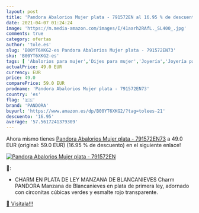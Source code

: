 ```yaml
---
layout: post
title: 'Pandora Abalorios Mujer plata - 791572EN al 16.95 % de descuento'
date: 2021-04-07 01:24:24
image: 'https://m.media-amazon.com/images/I/41aarh2RAfL._SL400_.jpg'
comments: true
category: ofertas
author: 'tole.es'
slug: 'B00YT6XKG2-es Pandora Abalorios Mujer plata - 791572EN73'
sku: 'B00YT6XKG2-es'
tags: [ 'Abalorios para mujer','Dijes para mujer','Joyería','Joyería para mujer','pandora', ]
actualPrice: 49.0 EUR
currency: EUR
price: 49.0
comparePrice: 59.0 EUR
prodname: 'Pandora Abalorios Mujer plata - 791572EN73'
country: 'es'
flag: '🇪🇸'
brand: 'PANDORA'
buyurl: 'https://www.amazon.es/dp/B00YT6XKG2/?tag=tolees-21'
descuento: '16.95'
average: '57.5617241379309'
---
```


Ahora mismo tienes [Pandora Abalorios Mujer plata - 791572EN73](https://www.amazon.es/dp/B00YT6XKG2/?tag=tolees-21) a 49.0 EUR (original: 59.0 EUR) (16.95 %  de descuento) en el siguiente enlace!

[![Pandora Abalorios Mujer plata - 791572EN](https://m.media-amazon.com/images/I/41aarh2RAfL._SL400_.jpg)](https://www.amazon.es/dp/B00YT6XKG2/?tag=tolees-21)

🔎:

- CHARM EN PLATA DE LEY MANZANA DE BLANCANIEVES Charm PANDORA Manzana de Blancanieves en plata de primera ley, adornado con circonitas cúbicas verdes y esmalte rojo transparente.

[🛒 Visítala!!!](https://www.amazon.es/dp/B00YT6XKG2/?tag=tolees-21)
